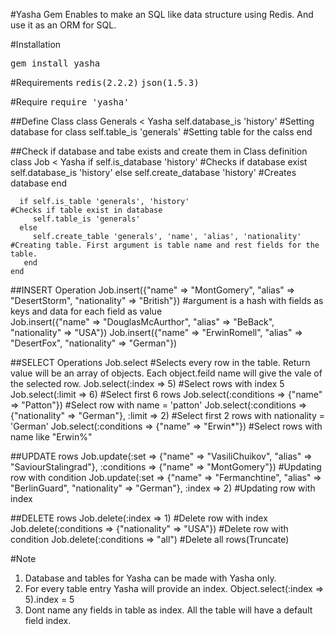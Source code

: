 #Yasha Gem
Enables to make an SQL like data structure using Redis. And use it as an ORM for SQL.

#Installation

<tt>gem install yasha</tt>

#Requirements 
<tt>redis(2.2.2)</tt>
<tt>json(1.5.3)</tt>

#Require
<tt>require 'yasha'</tt>

##Define Class
    class Generals < Yasha
      self.database_is 'history' #Setting database for class
      self.table_is 'generals'   #Setting table for the calss
    end

##Check if database and tabe exists and create them in Class definition
    class Job < Yasha
      if self.is_database 'history'    #Checks if database exist
        self.database_is 'history'
      else
        self.create_database 'history' #Creates database
      end

      if self.is_table 'generals', 'history'                          #Checks if table exist in database
         self.table_is 'generals'
      else
         self.create_table 'generals', 'name', 'alias', 'nationality' #Creating table. First argument is table name and rest fields for the table.
       end
    end

##INSERT Operation
    Job.insert({"name" => "MontGomery", "alias" => "DesertStorm", "nationality" => "British"}) #argument is a hash with fields as keys and data for each field as value  
    Job.insert({"name" => "DouglasMcAurthor", "alias" => "BeBack", "nationality" => "USA"})
    Job.insert({"name" => "ErwinRomell", "alias" => "DesertFox", "nationality" => "German"})

##SELECT Operations
    Job.select                                                          #Selects every row in the table. Return value will be an array of objects. Each object.feild name will give the vale of the selected row.
    Job.select(:index => 5)                                             #Select rows with index 5
    Job.select(:limit => 6)                                             #Select first 6 rows
    Job.select(:conditions => {"name" => "Patton"})                     #Select row with name = 'patton'
    Job.select(:conditions => {"nationality" => "German"}, :limit => 2) #Select first 2 rows with nationality = 'German'
    Job.select(:conditions => {"name" => "Erwin*"})                     #Select rows with name like "Erwin%"

##UPDATE rows
    Job.update(:set => {"name" => "VasiliChuikov", "alias" => "SaviourStalingrad"}, :conditions => {"name" => "MontGomery"}) #Updating row with condition
    Job.update(:set => {"name" => "Fermanchtine", "alias" => "BerlinGuard", "nationality" => "German"}, :index => 2)         #Updating row with index

##DELETE rows
    Job.delete(:index => 1)                             #Delete row with index
    Job.delete(:conditions => {"nationality" => "USA"}) #Delete row with condition
    Job.delete(:conditions => "all")                    #Delete all rows(Truncate)

#Note
1. Database and tables for Yasha can be made with Yasha only.
2. For every table entry Yasha will provide an index. Object.select(:index => 5).index = 5
3. Dont name any fields in table as index. All the table will have a default field index.